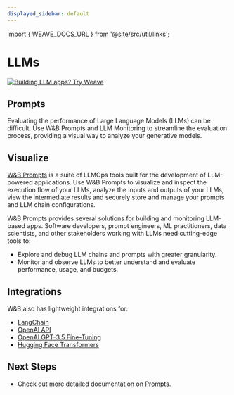 ```yaml
---
displayed_sidebar: default
---
```

import { WEAVE_DOCS_URL } from '@site/src/util/links';

# LLMs

<a href={WEAVE_DOCS_URL} target="_blank">
    <img className="no-zoom" src="/images/weave/weave_banner.png" alt="Building LLM apps? Try Weave" style={{display: "block", marginBottom: "15px"}} />
</a>

## Prompts

Evaluating the performance of Large Language Models (LLMs) can be difficult. Use W&B Prompts and LLM Monitoring to streamline the evaluation process, providing a visual way to analyze your generative models.

## Visualize

[W&B Prompts](./prompts/intro.md) is a suite of LLMOps tools built for the development of LLM-powered applications. Use W&B Prompts to visualize and inspect the execution flow of your LLMs, analyze the inputs and outputs of your LLMs, view the intermediate results and securely store and manage your prompts and LLM chain configurations.

W&B Prompts provides several solutions for building and monitoring LLM-based apps. Software developers, prompt engineers, ML practitioners, data scientists, and other stakeholders working with LLMs need cutting-edge tools to:

- Explore and debug LLM chains and prompts with greater granularity.
- Monitor and observe LLMs to better understand and evaluate performance, usage, and budgets.



## Integrations

W&B also has lightweight integrations for:

- [LangChain](./integrations/langchain.md)
- [OpenAI API](./integrations/other/openai-api.md)
- [OpenAI GPT-3.5 Fine-Tuning](./integrations/other/openai-fine-tuning.md)
- [Hugging Face Transformers](./integrations/huggingface.md)

## Next Steps

- Check out more detailed documentation on [Prompts](./prompts/intro.md).
